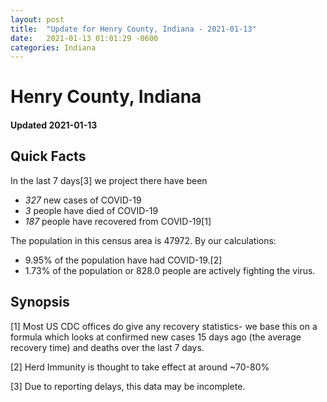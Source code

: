 ```yaml
---
layout: post
title:  "Update for Henry County, Indiana - 2021-01-13"
date:   2021-01-13 01:01:29 -0600
categories: Indiana
---
```


# Henry County, Indiana
#### Updated 2021-01-13

## Quick Facts

In the last 7 days[3] we project there have been
- *327* new cases of COVID-19
- *3* people have died of COVID-19
- *187* people have recovered from COVID-19[1]

The population in this census area is 47972. By our calculations:
- 9.95% of the population have had COVID-19.[2]
- 1.73% of the population or 828.0 people are actively fighting the virus.

## Synopsis




[1] Most US CDC offices do give any recovery statistics- we base this on a formula which looks at confirmed new cases
15 days ago (the average recovery time) and deaths over the last 7 days.

[2] Herd Immunity is thought to take effect at around ~70-80%

[3] Due to reporting delays, this data may be incomplete.
 
    